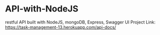 # API-with-NodeJS
restful API built with NodeJS, mongoDB, Express, Swagger UI
Project Link: https://task-management-13.herokuapp.com/api-docs/
